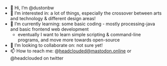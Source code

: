 - 👋 Hi, I’m @dustonbw
- 👀 I’m interested in: a lot of things, especially the crossover between arts and technology & different design areas!
- 🌱 I’m currently learning: some basic coding - mostly processing-java and basic frontend web development
     - eventually I want to learn simple scripting & command-line programs, and move more towards open-source
- 💞️ I’m looking to collaborate on: not sure yet!
- 📫 How to reach me: @headclouded@mastodon.online or @headclouded on twitter

<!---
dustonbw/dustonbw is a ✨ special ✨ repository because its `README.md` (this file) appears on your GitHub profile.
You can click the Preview link to take a look at your changes.
--->

